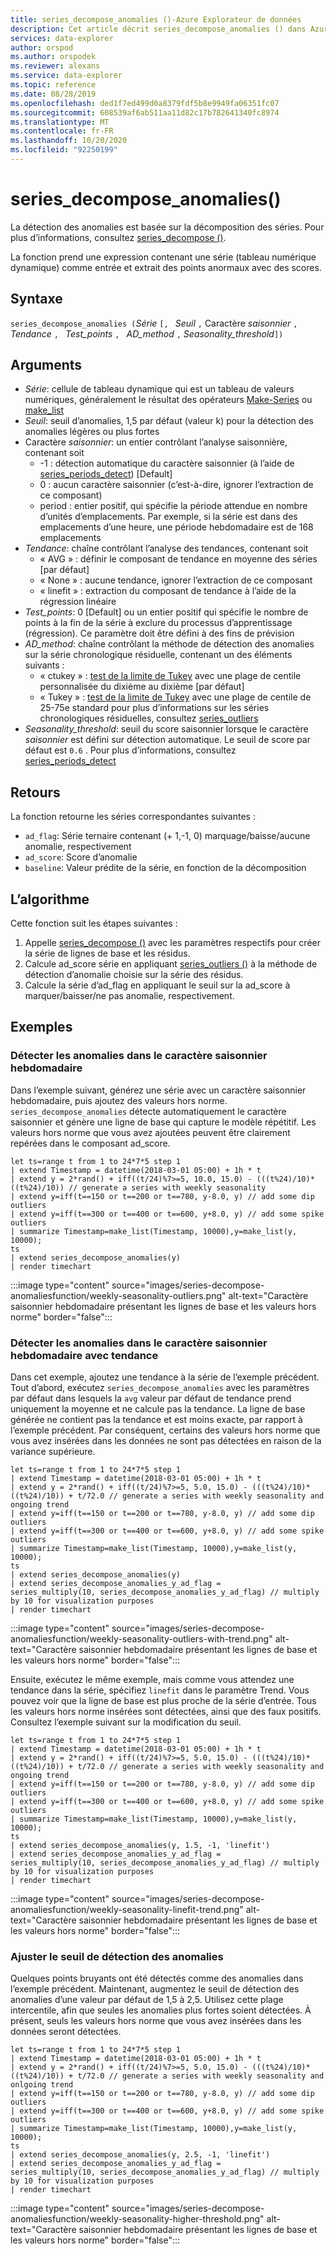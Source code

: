 ```yaml
---
title: series_decompose_anomalies ()-Azure Explorateur de données
description: Cet article décrit series_decompose_anomalies () dans Azure Explorateur de données.
services: data-explorer
author: orspod
ms.author: orspodek
ms.reviewer: alexans
ms.service: data-explorer
ms.topic: reference
ms.date: 08/28/2019
ms.openlocfilehash: ded1f7ed499d0a8379fdf5b8e9949fa06351fc07
ms.sourcegitcommit: 608539af6ab511aa11d82c17b782641340fc8974
ms.translationtype: MT
ms.contentlocale: fr-FR
ms.lasthandoff: 10/20/2020
ms.locfileid: "92250199"
---
```

# <a name="series_decompose_anomalies"></a>series_decompose_anomalies()

La détection des anomalies est basée sur la décomposition des séries.
Pour plus d’informations, consultez [series_decompose ()](series-decomposefunction.md).

La fonction prend une expression contenant une série (tableau numérique dynamique) comme entrée et extrait des points anormaux avec des scores.

## <a name="syntax"></a>Syntaxe

`series_decompose_anomalies (`*Série* `[, ` *Seuil* `,` Caractère *saisonnier* `,` *Tendance* `, ` *Test_points* `, ` *AD_method* `,` *Seasonality_threshold*`])`

## <a name="arguments"></a>Arguments

* *Série*: cellule de tableau dynamique qui est un tableau de valeurs numériques, généralement le résultat des opérateurs [Make-Series](make-seriesoperator.md) ou [make_list](makelist-aggfunction.md)
* *Seuil*: seuil d’anomalies, 1,5 par défaut (valeur k) pour la détection des anomalies légères ou plus fortes
* Caractère *saisonnier*: un entier contrôlant l’analyse saisonnière, contenant soit
    * -1 : détection automatique du caractère saisonnier (à l’aide de [series_periods_detect](series-periods-detectfunction.md)) [Default]
    * 0 : aucun caractère saisonnier (c’est-à-dire, ignorer l’extraction de ce composant)
    * period : entier positif, qui spécifie la période attendue en nombre d’unités d’emplacements. Par exemple, si la série est dans des emplacements d’une heure, une période hebdomadaire est de 168 emplacements
* *Tendance*: chaîne contrôlant l’analyse des tendances, contenant soit
    * « AVG » : définir le composant de tendance en moyenne des séries [par défaut]
    * « None » : aucune tendance, ignorer l’extraction de ce composant
    * « linefit » : extraction du composant de tendance à l’aide de la régression linéaire
* *Test_points*: 0 [Default] ou un entier positif qui spécifie le nombre de points à la fin de la série à exclure du processus d’apprentissage (régression). Ce paramètre doit être défini à des fins de prévision
* *AD_method*: chaîne contrôlant la méthode de détection des anomalies sur la série chronologique résiduelle, contenant un des éléments suivants :
    * « ctukey » : [test de la limite de Tukey](https://en.wikipedia.org/wiki/Outlier#Tukey's_fences) avec une plage de centile personnalisée du dixième au dixième [par défaut]
    * « Tukey » : [test de la limite de Tukey](https://en.wikipedia.org/wiki/Outlier#Tukey's_fences) avec une plage de centile de 25-75e standard pour plus d’informations sur les séries chronologiques résiduelles, consultez [series_outliers](series-outliersfunction.md)
* *Seasonality_threshold*: seuil du score saisonnier lorsque le caractère *saisonnier* est défini sur détection automatique. Le seuil de score par défaut est `0.6` . Pour plus d’informations, consultez [series_periods_detect](series-periods-detectfunction.md)

## <a name="returns"></a>Retours

 La fonction retourne les séries correspondantes suivantes :

* `ad_flag`: Série ternaire contenant (+ 1,-1, 0) marquage/baisse/aucune anomalie, respectivement
* `ad_score`: Score d’anomalie
* `baseline`: Valeur prédite de la série, en fonction de la décomposition

## <a name="the-algorithm"></a>L’algorithme

Cette fonction suit les étapes suivantes :
1. Appelle [series_decompose ()](series-decomposefunction.md) avec les paramètres respectifs pour créer la série de lignes de base et les résidus.
1. Calcule ad_score série en appliquant [series_outliers ()](series-outliersfunction.md) à la méthode de détection d’anomalie choisie sur la série des résidus.
1. Calcule la série d’ad_flag en appliquant le seuil sur la ad_score à marquer/baisser/ne pas anomalie, respectivement.
 
## <a name="examples"></a>Exemples

### <a name="detect-anomalies-in-weekly-seasonality"></a>Détecter les anomalies dans le caractère saisonnier hebdomadaire

Dans l’exemple suivant, générez une série avec un caractère saisonnier hebdomadaire, puis ajoutez des valeurs hors norme. `series_decompose_anomalies` détecte automatiquement le caractère saisonnier et génère une ligne de base qui capture le modèle répétitif. Les valeurs hors norme que vous avez ajoutées peuvent être clairement repérées dans le composant ad_score.

<!-- csl: https://help.kusto.windows.net:443/Samples -->
```kusto
let ts=range t from 1 to 24*7*5 step 1 
| extend Timestamp = datetime(2018-03-01 05:00) + 1h * t 
| extend y = 2*rand() + iff((t/24)%7>=5, 10.0, 15.0) - (((t%24)/10)*((t%24)/10)) // generate a series with weekly seasonality
| extend y=iff(t==150 or t==200 or t==780, y-8.0, y) // add some dip outliers
| extend y=iff(t==300 or t==400 or t==600, y+8.0, y) // add some spike outliers
| summarize Timestamp=make_list(Timestamp, 10000),y=make_list(y, 10000);
ts 
| extend series_decompose_anomalies(y)
| render timechart  
```

:::image type="content" source="images/series-decompose-anomaliesfunction/weekly-seasonality-outliers.png" alt-text="Caractère saisonnier hebdomadaire présentant les lignes de base et les valeurs hors norme" border="false":::

### <a name="detect-anomalies-in-weekly-seasonality-with-trend"></a>Détecter les anomalies dans le caractère saisonnier hebdomadaire avec tendance

Dans cet exemple, ajoutez une tendance à la série de l’exemple précédent. Tout d’abord, exécutez `series_decompose_anomalies` avec les paramètres par défaut dans lesquels la `avg` valeur par défaut de tendance prend uniquement la moyenne et ne calcule pas la tendance. La ligne de base générée ne contient pas la tendance et est moins exacte, par rapport à l’exemple précédent. Par conséquent, certains des valeurs hors norme que vous avez insérées dans les données ne sont pas détectées en raison de la variance supérieure.

<!-- csl: https://help.kusto.windows.net:443/Samples -->
```kusto
let ts=range t from 1 to 24*7*5 step 1 
| extend Timestamp = datetime(2018-03-01 05:00) + 1h * t 
| extend y = 2*rand() + iff((t/24)%7>=5, 5.0, 15.0) - (((t%24)/10)*((t%24)/10)) + t/72.0 // generate a series with weekly seasonality and ongoing trend
| extend y=iff(t==150 or t==200 or t==780, y-8.0, y) // add some dip outliers
| extend y=iff(t==300 or t==400 or t==600, y+8.0, y) // add some spike outliers
| summarize Timestamp=make_list(Timestamp, 10000),y=make_list(y, 10000);
ts 
| extend series_decompose_anomalies(y)
| extend series_decompose_anomalies_y_ad_flag = 
series_multiply(10, series_decompose_anomalies_y_ad_flag) // multiply by 10 for visualization purposes
| render timechart
```

:::image type="content" source="images/series-decompose-anomaliesfunction/weekly-seasonality-outliers-with-trend.png" alt-text="Caractère saisonnier hebdomadaire présentant les lignes de base et les valeurs hors norme" border="false":::

Ensuite, exécutez le même exemple, mais comme vous attendez une tendance dans la série, spécifiez `linefit` dans le paramètre Trend. Vous pouvez voir que la ligne de base est plus proche de la série d’entrée. Tous les valeurs hors norme insérées sont détectées, ainsi que des faux positifs. Consultez l’exemple suivant sur la modification du seuil.

<!-- csl: https://help.kusto.windows.net:443/Samples -->
```kusto
let ts=range t from 1 to 24*7*5 step 1 
| extend Timestamp = datetime(2018-03-01 05:00) + 1h * t 
| extend y = 2*rand() + iff((t/24)%7>=5, 5.0, 15.0) - (((t%24)/10)*((t%24)/10)) + t/72.0 // generate a series with weekly seasonality and ongoing trend
| extend y=iff(t==150 or t==200 or t==780, y-8.0, y) // add some dip outliers
| extend y=iff(t==300 or t==400 or t==600, y+8.0, y) // add some spike outliers
| summarize Timestamp=make_list(Timestamp, 10000),y=make_list(y, 10000);
ts 
| extend series_decompose_anomalies(y, 1.5, -1, 'linefit')
| extend series_decompose_anomalies_y_ad_flag = 
series_multiply(10, series_decompose_anomalies_y_ad_flag) // multiply by 10 for visualization purposes
| render timechart  
```

:::image type="content" source="images/series-decompose-anomaliesfunction/weekly-seasonality-linefit-trend.png" alt-text="Caractère saisonnier hebdomadaire présentant les lignes de base et les valeurs hors norme" border="false":::

### <a name="tweak-the-anomaly-detection-threshold"></a>Ajuster le seuil de détection des anomalies

Quelques points bruyants ont été détectés comme des anomalies dans l’exemple précédent. Maintenant, augmentez le seuil de détection des anomalies d’une valeur par défaut de 1,5 à 2,5. Utilisez cette plage intercentile, afin que seules les anomalies plus fortes soient détectées. À présent, seuls les valeurs hors norme que vous avez insérées dans les données seront détectées.

<!-- csl: https://help.kusto.windows.net:443/Samples -->
```kusto
let ts=range t from 1 to 24*7*5 step 1 
| extend Timestamp = datetime(2018-03-01 05:00) + 1h * t 
| extend y = 2*rand() + iff((t/24)%7>=5, 5.0, 15.0) - (((t%24)/10)*((t%24)/10)) + t/72.0 // generate a series with weekly seasonality and onlgoing trend
| extend y=iff(t==150 or t==200 or t==780, y-8.0, y) // add some dip outliers
| extend y=iff(t==300 or t==400 or t==600, y+8.0, y) // add some spike outliers
| summarize Timestamp=make_list(Timestamp, 10000),y=make_list(y, 10000);
ts 
| extend series_decompose_anomalies(y, 2.5, -1, 'linefit')
| extend series_decompose_anomalies_y_ad_flag = 
series_multiply(10, series_decompose_anomalies_y_ad_flag) // multiply by 10 for visualization purposes
| render timechart  
```

:::image type="content" source="images/series-decompose-anomaliesfunction/weekly-seasonality-higher-threshold.png" alt-text="Caractère saisonnier hebdomadaire présentant les lignes de base et les valeurs hors norme" border="false":::
